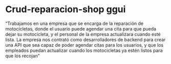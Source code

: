 # Crud-reparacion-shop ggui
“Trabajamos en una empresa que se encarga de la reparación de motocicletas, donde el usuario puede agendar
una cita para que pueda dejar su motocicleta, y el personal de la empresa actualizara cuando esté lista.
La empresa nos contrató como desarrolladores de backend para crear una API que sea capaz de poder agendar
citas para los usuarios, y que los empleados puedan actualizar cuando los motocicletas ya estén listos para que
los recojan”

